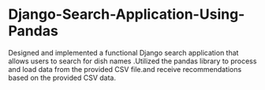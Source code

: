# Django-Search-Application-Using-Pandas
Designed and implemented a functional Django search application that allows users to search for dish names .Utilized the pandas library to process and load data from the provided CSV file.and receive recommendations based on the provided CSV data.
